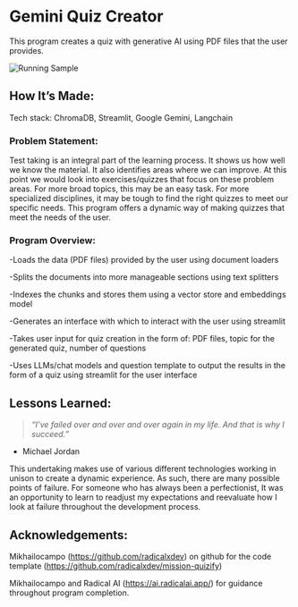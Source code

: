 # **Gemini Quiz Creator**

This program creates a quiz with generative AI using PDF files that the user provides. 


![Running Sample](https://github.com/dc90x/gemini-quiz-creator/assets/130667325/1d0f2815-2c89-42c1-9f07-08d1a7706f9d)






## **How It’s Made:**
Tech stack: ChromaDB, Streamlit, Google Gemini, Langchain

### Problem Statement: 
Test taking is an integral part of the learning process. It shows us how well we know the material. It also identifies areas where we can improve. At this point we would look into exercises/quizzes that focus on these problem areas. For more broad topics, this may be an easy task. For more specialized disciplines, it may be tough to find the right quizzes to meet our specific needs. This program offers a dynamic way of making quizzes that meet the needs of the user. 


### Program Overview:
-Loads the data (PDF files) provided by the user using document loaders

-Splits the documents into more manageable sections using text splitters

-Indexes the chunks and stores them using a vector store and embeddings model

-Generates an interface with which to interact with the user using streamlit

-Takes user input for quiz creation in the form of: PDF files, topic for the generated quiz, number of questions

-Uses LLMs/chat models and question template to output the results in the form of a quiz using streamlit for the user interface





## **Lessons Learned:**

> _“I’ve failed over and over and over again in my life. And that is why I succeed.”_
- Michael Jordan

This undertaking makes use of various different technologies working in unison to create a dynamic experience. As such, there are many possible points of failure. For someone who has always been a perfectionist, It was an opportunity to learn to readjust my expectations and reevaluate how I look at failure throughout the development process.






## **Acknowledgements:**

Mikhailocampo (https://github.com/radicalxdev) on github for the code template (https://github.com/radicalxdev/mission-quizify)

Mikhailocampo and Radical AI (https://ai.radicalai.app/) for guidance throughout program completion.

